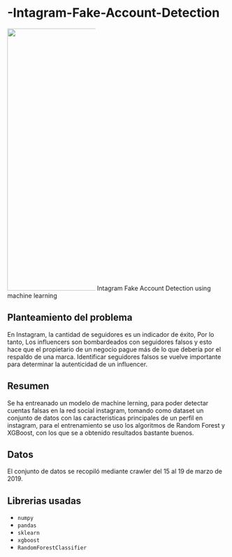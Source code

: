 # -Intagram-Fake-Account-Detection
<img src="https://techcult.com/wp-content/uploads/2022/06/How-to-Find-Out-Who-Made-a-Fake-Instagram-Account.png" alt="" width="1000" height="600" style="max-width: 40%;">
 Intagram Fake Account Detection using machine learning 
 
<h2>Planteamiento del problema</h2>
En Instagram, la cantidad de seguidores es un indicador de éxito, Por lo tanto, Los influencers son bombardeados con seguidores falsos y esto hace que el propietario de un negocio pague más de lo que debería por el respaldo de una marca. Identificar seguidores falsos se vuelve importante para determinar la autenticidad de un influencer. 

<h2>Resumen</h2>
Se ha entreanado un modelo de machine lerning, para poder detectar  cuentas falsas en la red social instagram, tomando como dataset un conjunto de datos con las caracteristicas principales de un perfil en instagram, para el entrenamiento se uso los algoritmos de Random Forest y XGBoost, con los que se a obtenido resultados bastante buenos.

<h2>Datos</h2>
El conjunto de datos se recopiló mediante crawler del 15 al 19 de marzo de 2019.

<h2>Librerias usadas</h2>
<ul dir="auto">
<li><code>numpy</code></li>
<li><code>pandas</code></li>
<li><code>sklearn</code></li>
<li><code>xgboost</code></li>
<li><code>RandomForestClassifier</code></li>
</ul>
